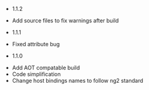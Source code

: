 * 1.1.2
- Add source files to fix warnings after build

* 1.1.1
- Fixed attribute bug

* 1.1.0
- Add AOT compatable build
- Code simplification
- Change host bindings names to follow ng2 standard
